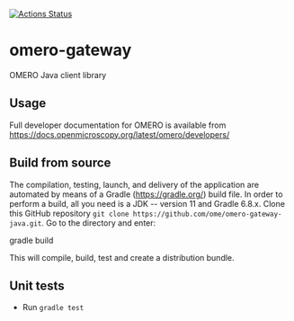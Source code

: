 [![Actions Status](https://github.com/ome/omero-gateway-java/workflows/Gradle/badge.svg)](https://github.com/ome/omero-gateway-java/actions)

# omero-gateway

OMERO Java client library

## Usage

Full developer documentation for OMERO is available from
https://docs.openmicroscopy.org/latest/omero/developers/

## Build from source

The compilation, testing, launch, and delivery of the application are
automated by means of a Gradle (https://gradle.org/) build file.
In order to perform a build, all you need is
a JDK -- version 11 and Gradle 6.8.x.
Clone this GitHub repository `git clone https://github.com/ome/omero-gateway-java.git`.
Go to the directory and enter:

  gradle build

This will compile, build, test and create a distribution bundle.

## Unit tests
 * Run `gradle test`
